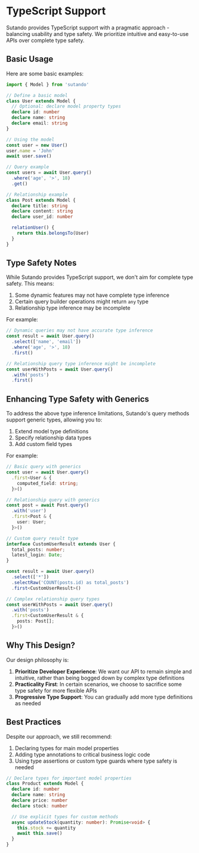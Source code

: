 # TypeScript Support

Sutando provides TypeScript support with a pragmatic approach - balancing usability and type safety. We prioritize intuitive and easy-to-use APIs over complete type safety.

## Basic Usage

Here are some basic examples:

```typescript
import { Model } from 'sutando'

// Define a basic model
class User extends Model {
  // Optional: declare model property types
  declare id: number
  declare name: string
  declare email: string
}

// Using the model
const user = new User()
user.name = 'John'
await user.save()

// Query example
const users = await User.query()
  .where('age', '>', 18)
  .get()

// Relationship example
class Post extends Model {
  declare title: string
  declare content: string
  declare user_id: number

  relationUser() {
    return this.belongsTo(User)
  }
}
```

## Type Safety Notes

While Sutando provides TypeScript support, we don't aim for complete type safety. This means:

1. Some dynamic features may not have complete type inference
2. Certain query builder operations might return `any` type
3. Relationship type inference may be incomplete

For example:

```typescript
// Dynamic queries may not have accurate type inference
const result = await User.query()
  .select(['name', 'email'])
  .where('age', '>', 18)
  .first()

// Relationship query type inference might be incomplete
const userWithPosts = await User.query()
  .with('posts')
  .first()
```

## Enhancing Type Safety with Generics

To address the above type inference limitations, Sutando's query methods support generic types, allowing you to:

1. Extend model type definitions
2. Specify relationship data types
3. Add custom field types

For example:

```typescript
// Basic query with generics
const user = await User.query()
  .first<User & {
    computed_field: string;
  }>()

// Relationship query with generics
const post = await Post.query()
  .with('user')
  .first<Post & {
    user: User;
  }>()

// Custom query result type
interface CustomUserResult extends User {
  total_posts: number;
  latest_login: Date;
}

const result = await User.query()
  .select(['*'])
  .selectRaw('COUNT(posts.id) as total_posts')
  .first<CustomUserResult>()

// Complex relationship query types
const userWithPosts = await User.query()
  .with('posts')
  .first<CustomUserResult & {
    posts: Post[];
  }>()
```

## Why This Design?

Our design philosophy is:

1. **Prioritize Developer Experience**: We want our API to remain simple and intuitive, rather than being bogged down by complex type definitions
2. **Practicality First**: In certain scenarios, we choose to sacrifice some type safety for more flexible APIs
3. **Progressive Type Support**: You can gradually add more type definitions as needed

## Best Practices

Despite our approach, we still recommend:

1. Declaring types for main model properties
2. Adding type annotations to critical business logic code
3. Using type assertions or custom type guards where type safety is needed

```typescript
// Declare types for important model properties
class Product extends Model {
  declare id: number
  declare name: string
  declare price: number
  declare stock: number

  // Use explicit types for custom methods
  async updateStock(quantity: number): Promise<void> {
    this.stock += quantity
    await this.save()
  }
}